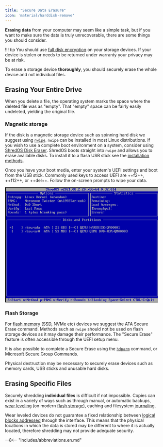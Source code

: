 ```yaml
---
title: "Secure Data Erasure"
icon: 'material/harddisk-remove'
---
```

**Erasing data** from your computer may seem like a simple task, but if you want to make sure the data is truly unrecoverable, there are some things you should consider.

!!! tip
    You should use [full disk encryption](../encryption.md#os-full-disk-encryption) on your storage devices. If your device is stolen or needs to be returned under warranty your privacy may be at risk.

To erase a storage device **thoroughly**, you should securely erase the whole device and not individual files.

## Erasing Your Entire Drive

When you delete a file, the operating system marks the space where the deleted file was as "empty". That "empty" space can be fairly easily undeleted, yielding the original file.

### Magnetic storage

If the disk is a magnetic storage device such as spinning hard disk we suggest using [`nwipe`](https://en.wikipedia.org/wiki/Nwipe). `nwipe` can be installed in most Linux distributions. If you wish to use a complete boot environment on a system, consider using [ShredOS Disk Eraser](https://github.com/PartialVolume/shredos.x86_64). ShredOS boots straight into `nwipe` and allows you to erase available disks. To install it to a flash USB stick see the [installation methods](https://github.com/PartialVolume/shredos.x86_64/blob/master/README.md#obtaining-and-writing-shredos-to-a-usb-flash-drive-the-easy-way-).

Once you have your boot media, enter your system's UEFI settings and boot from the USB stick. Commonly used keys to access UEFI are ++f2++, ++f12++, or ++del++. Follow the on-screen prompts to wipe your data.

![ShredOS](../assets/img/erasing-data/shredos.png)

### Flash Storage

For [flash memory](https://en.wikipedia.org/wiki/Flash_memory) (SSD, NVMe etc) devices we suggest the ATA Secure Erase command. Methods such as `nwipe` should not be used on flash storage devices as it may damage their performance. The "Secure Erase" feature is often accessible through the UEFI setup menu.

It is also possible to complete a Secure Erase using the [`hdparm`](https://ata.wiki.kernel.org/index.php/ATA_Secure_Erase) command, or [Microsoft Secure Group Commands](https://docs.microsoft.com/en-us/windows-hardware/drivers/storage/security-group-commands).

Physical destruction may be necessary to securely erase devices such as memory cards, USB sticks and unusable hard disks.

## Erasing Specific Files

Securely shredding **individual files** is difficult if not impossible. Copies can exist in a variety of ways such as through manual, or automatic backups, [wear leveling](https://en.wikipedia.org/wiki/Wear_leveling) (on modern [flash storage](https://en.wikipedia.org/wiki/Solid-state_drive)), caching and filesystem [journaling](https://en.wikipedia.org/wiki/Journaling_file_system).

Wear leveled devices do not guarantee a fixed relationship between [logical blocks addressed](https://en.wikipedia.org/wiki/Logical_block_addressing) through the interface. This means that the physical locations in which the data is stored may be different to where it is actually located, therefore shredding may not provide adequate security.

--8<-- "includes/abbreviations.en.md"
